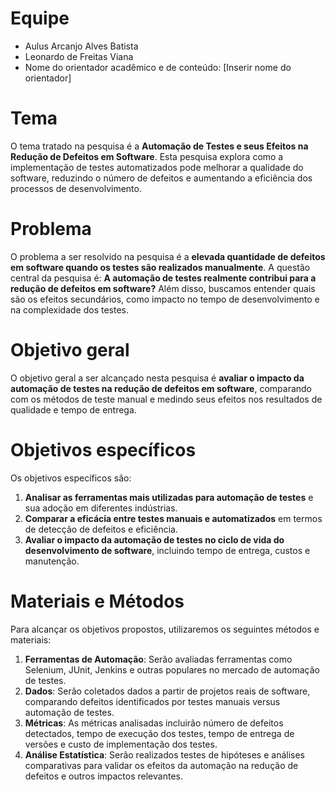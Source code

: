 # Equipe

* Aulus Arcanjo Alves Batista
* Leonardo de Freitas Viana
* Nome do orientador acadêmico e de conteúdo: [Inserir nome do orientador]

# Tema
O tema tratado na pesquisa é a **Automação de Testes e seus Efeitos na Redução de Defeitos em Software**. Esta pesquisa explora como a implementação de testes automatizados pode melhorar a qualidade do software, reduzindo o número de defeitos e aumentando a eficiência dos processos de desenvolvimento.

# Problema
O problema a ser resolvido na pesquisa é a **elevada quantidade de defeitos em software quando os testes são realizados manualmente**. A questão central da pesquisa é: **A automação de testes realmente contribui para a redução de defeitos em software?** Além disso, buscamos entender quais são os efeitos secundários, como impacto no tempo de desenvolvimento e na complexidade dos testes.

# Objetivo geral
O objetivo geral a ser alcançado nesta pesquisa é **avaliar o impacto da automação de testes na redução de defeitos em software**, comparando com os métodos de teste manual e medindo seus efeitos nos resultados de qualidade e tempo de entrega.

# Objetivos específicos
Os objetivos específicos são:
1. **Analisar as ferramentas mais utilizadas para automação de testes** e sua adoção em diferentes indústrias.
2. **Comparar a eficácia entre testes manuais e automatizados** em termos de detecção de defeitos e eficiência.
3. **Avaliar o impacto da automação de testes no ciclo de vida do desenvolvimento de software**, incluindo tempo de entrega, custos e manutenção.

# Materiais e Métodos
Para alcançar os objetivos propostos, utilizaremos os seguintes métodos e materiais:

1. **Ferramentas de Automação**: Serão avaliadas ferramentas como Selenium, JUnit, Jenkins e outras populares no mercado de automação de testes.
2. **Dados**: Serão coletados dados a partir de projetos reais de software, comparando defeitos identificados por testes manuais versus automação de testes.
3. **Métricas**: As métricas analisadas incluirão número de defeitos detectados, tempo de execução dos testes, tempo de entrega de versões e custo de implementação dos testes.
4. **Análise Estatística**: Serão realizados testes de hipóteses e análises comparativas para validar os efeitos da automação na redução de defeitos e outros impactos relevantes.
